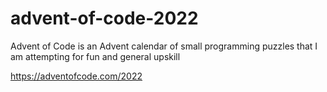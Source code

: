 # advent-of-code-2022
Advent of Code is an Advent calendar of small programming puzzles that I am attempting for fun and general upskill

https://adventofcode.com/2022